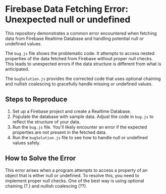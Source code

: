 # Firebase Data Fetching Error: Unexpected null or undefined

This repository demonstrates a common error encountered when fetching data from Firebase Realtime Database and handling potential null or undefined values.

The `bug.js` file shows the problematic code. It attempts to access nested properties of the data fetched from Firebase without proper null checks. This leads to unexpected errors if the data structure is different from what is anticipated.

The `bugSolution.js` provides the corrected code that uses optional chaining and nullish coalescing to gracefully handle missing or undefined values.

## Steps to Reproduce

1.  Set up a Firebase project and create a Realtime Database.
2.  Populate the database with sample data. Adjust the code in `bug.js` to reflect the structure of your data.
3.  Run the `bug.js` file. You'll likely encounter an error if the expected properties are not present in the fetched data.
4.  Run the `bugSolution.js` file to see how to handle null or undefined values safely.

## How to Solve the Error

This error arises when a program attempts to access a property of an object that is either null or undefined. To resolve this, you need to implement proper null checks. One of the best way is using optional chaining (?.) and nullish coalescing (??).
